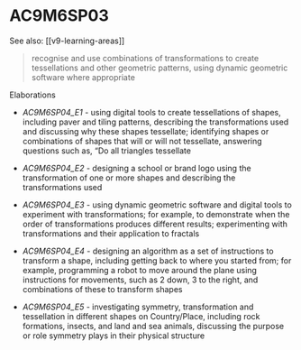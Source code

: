 
# AC9M6SP03 

See also: [[v9-learning-areas]]

> recognise and use combinations of transformations to create tessellations and other geometric patterns, using dynamic geometric software where appropriate

Elaborations


- _AC9M6SP04_E1_ - using digital tools to create tessellations of shapes, including paver and tiling patterns, describing the transformations used and discussing why these shapes tessellate; identifying shapes or combinations of shapes that will or will not tessellate, answering questions such as, “Do all triangles tessellate

- _AC9M6SP04_E2_ - designing a school or brand logo using the transformation of one or more shapes and describing the transformations used

- _AC9M6SP04_E3_ - using dynamic geometric software and digital tools to experiment with transformations; for example, to demonstrate when the order of transformations produces different results; experimenting with transformations and their application to fractals

- _AC9M6SP04_E4_ - designing an algorithm as a set of instructions to transform a shape, including getting back to where you started from; for example, programming a robot to move around the plane using instructions for movements, such as 2 down, 3 to the right, and combinations of these to transform shapes

- _AC9M6SP04_E5_ - investigating symmetry, transformation and tessellation in different shapes on Country/Place, including rock formations, insects, and land and sea animals, discussing the purpose or role symmetry plays in their physical structure
